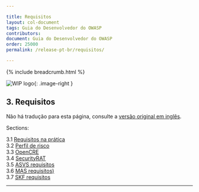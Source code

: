 ```yaml
---

title: Requisitos
layout: col-document
tags: Guia do Desenvolvedor do OWASP
contributors:
document: Guia do Desenvolvedor do OWASP
order: 25000
permalink: /release-pt-br/requisitos/

---
```


{% include breadcrumb.html %}

<style type="text/css">
.image-right {
  height: 180px;
  display: block;
  margin-left: auto;
  margin-right: auto;
  float: right;
}
</style>

![WIP logo](../../assets/images/dg_wip.png "Trabalho em andamento"){: .image-right }

## 3. Requisitos

Não há tradução para esta página, consulte a [versão original em inglês][release0500].

Sections:

3.1 [Requisitos na prática](01-requirements.md)  
3.2 [Perfil de risco](02-risk.md)  
3.3 [OpenCRE](03-opencre.md)  
3.4 [SecurityRAT](04-security-rat.md)  
3.5 [ASVS requisitos](05-asvs.md)  
3.6 [MAS requisitos)](06-mas.md)  
3.7 [SKF requisitos](07-skf.md)  

----

[release0500]: https://github.com/OWASP/www-project-developer-guide/blob/main/draft/05-requirements/toc.md
